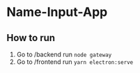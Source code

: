 # Name-Input-App

## How to run
1. Go to /backend run `node gateway`
2. Go to /frontend run `yarn electron:serve`
